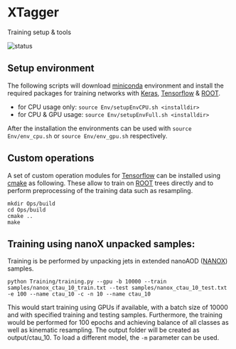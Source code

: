 # XTagger
Training setup &amp; tools

![status](https://travis-ci.org/LLPDNNX/XTagger.svg?branch=master)

## Setup environment
The following scripts will download [miniconda](https://conda.io/miniconda.html) environment and install the required packages for training networks with [Keras](https://keras.io/), [Tensorflow](https://www.tensorflow.org/) & [ROOT](https://root.cern.ch/).

* for CPU usage only: `source Env/setupEnvCPU.sh <installdir>`
* for CPU & GPU usage: `source Env/setupEnvFull.sh <installdir>`

After the installation the environments can be used with `source Env/env_cpu.sh` or `source Env/env_gpu.sh` respectively.

## Custom operations
A set of custom operation modules for [Tensorflow](https://www.tensorflow.org/) can be installed using [cmake](https://cmake.org/) as following. These allow to train on [ROOT](https://root.cern.ch/) trees directly and to perform preprocessing of the training data such as resampling.
```
mkdir Ops/build
cd Ops/build
cmake ..
make
```

## Training using nanoX unpacked samples:

Training is be performed by unpacking jets in extended nanoAOD ([NANOX](https://github.com/LLPDNNX/NANOX)) samples.

```
python Training/training.py --gpu -b 10000 --train samples/nanox_ctau_10_train.txt --test samples/nanox_ctau_10_test.txt -e 100 --name ctau_10 -c -n 10 --name ctau_10
```
This would start training using GPUs if available, with a batch size of 10000 and with specified training and testing samples.
Furthermore, the training would be performed for 100 epochs and achieving balance of all classes as well as kinematic resampling. The output folder will be created as output/ctau_10.
To load a different model, the ``-m`` parameter can be used.

